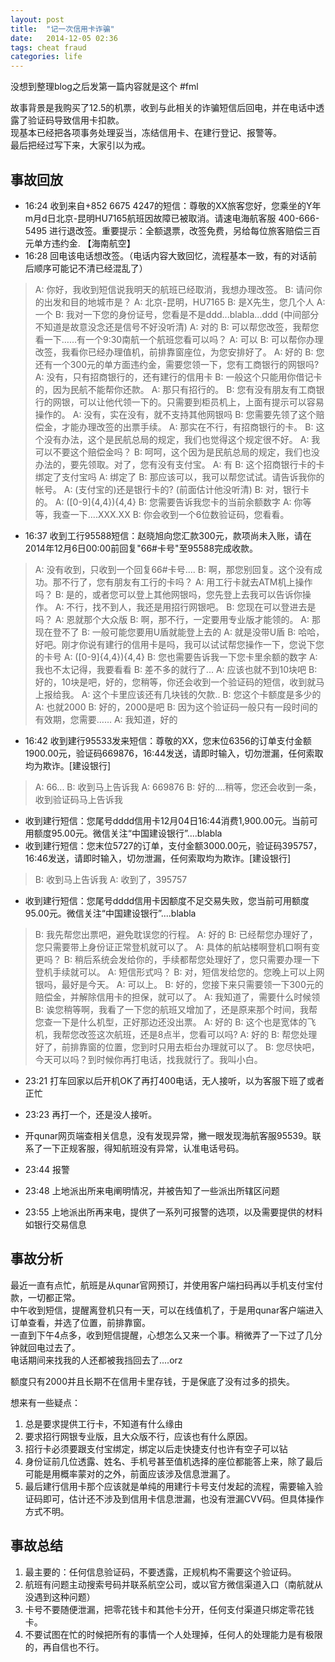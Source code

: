 ```yaml
---
layout: post
title:  "记一次信用卡诈骗"
date:   2014-12-05 02:36
tags: cheat fraud
categories: life
---
```


没想到整理blog之后发第一篇内容就是这个 #fml

故事背景是我购买了12.5的机票，收到与此相关的诈骗短信后回电，并在电话中透露了验证码导致信用卡扣款。  
现基本已经把各项事务处理妥当，冻结信用卡、在建行登记、报警等。  
最后把经过写下来，大家引以为戒。

事故回放
----------

* 16:24 收到来自+852 6675 4247的短信：尊敬的XX旅客您好，您乘坐的Y年m月d日北京-昆明HU7165航班因故障已被取消。请速电海航客服 400-666-5495 进行退改签。重要提示：全额退票，改签免费，另给每位旅客赔偿三百元单方违约金. 【海南航空】
* 16:28 回电该电话想改签。（电话内容大致回忆，流程基本一致，有的对话前后顺序可能记不清已经混乱了）

> A: 你好，我收到短信说我明天的航班已经取消，我想办理改签。
> B: 请问你的出发和目的地城市是？
> A: 北京-昆明，HU7165
> B: 是X先生，您几个人
> A: 一个
> B: 我对一下您的身份证号，您看是不是ddd...blabla...ddd (中间部分不知道是故意没念还是信号不好没听清)
> A: 对的
> B: 可以帮您改签，我帮您看一下……有一个9:30南航一个航班您看可以吗？
> A: 可以
> B: 可以帮你办理改签，我看你已经办理值机，前排靠窗座位，为您安排好了。
> A: 好的
> B: 您还有一个300元的单方面违约金，需要您领一下，您有工商银行的网银吗?
> A: 没有，只有招商银行的，还有建行的信用卡
> B: 一般这个只能用你借记卡的，因为民航不能帮你还款。
> A: 那只有招行的。
> B: 您有没有朋友有工商银行的网银，可以让他代领一下的。只需要到柜员机上，上面有提示可以容易操作的。
> A: 没有，实在没有，就不支持其他网银吗
> B: 您需要先领了这个赔偿金，才能办理改签的出票手续。
> A: 那实在不行，有招商银行的卡。
> B: 这个没有办法，这个是民航总局的规定，我们也觉得这个规定很不好。
> A: 我可以不要这个赔偿金吗？
> B: 呵呵，这个因为是民航总局的规定，我们也没办法的，要先领取。对了，您有没有支付宝。
> A: 有
> B: 这个招商银行卡的卡绑定了支付宝吗
> A: 绑定了
> B: 那应该可以，我可以帮您试试。请告诉我你的帐号。
> A: (支付宝的)还是银行卡的? (前面估计他没听清)
> B: 对，银行卡的。
> A: ([0-9]{4,4}){4,4}
> B: 您需要告诉我您卡的当前余额数字
> A: 你等等，我查一下....XXX.XX
> B: 你会收到一个6位数验证码，您看看。

* 16:37 收到工行95588短信：赵晓旭向您汇款300元，款项尚未入账，请在2014年12月6日00:00前回复"66#卡号"至95588完成收款。

> A: 没有收到，只收到一个回复66#卡号....
> B: 啊，那您别回复。这个没有成功。那不行了，您有朋友有工行的卡吗？
> A: 用工行卡就去ATM机上操作吗？
> B: 是的，或者您可以登上其他网银吗，您先登上去我可以告诉你操作。
> A: 不行，找不到人，我还是用招行网银吧。
> B: 您现在可以登进去是吗？
> A: 恩就那个大众版
> B: 啊，那不行，一定要用专业版才能领的。
> A: 那现在登不了
> B: 一般可能您要用U盾就能登上去的
> A: 就是没带U盾
> B: 哈哈，好吧。刚才你说有建行的信用卡是吗，我可以试试帮您操作一下，您说下您的卡号
> A: ([0-9]{4,4}){4,4}
> B: 您也需要告诉我一下您卡里余额的数字
> A: 我也不太记得，我要看看
> B: 差不多的就行了...
> A: 应该也就不到10块吧
> B: 好的，10块是吧，好的，您稍等，你还会收到一个验证码的短信，收到就马上报给我。
> A: 这个卡里应该还有几块钱的欠款..
> B: 您这个卡额度是多少的
> A: 也就2000
> B: 好的，2000是吧
> B: 因为这个验证码一般只有一段时间的有效期，您需要……
> A: 我知道，好的

* 16:42 收到建行95533发来短信：尊敬的XX，您末位6356的订单支付金额1900.00元，验证码669876，16:44发送，请即时输入，切勿泄漏，任何索取均为欺诈。[建设银行]

> A: 66...
> B: 收到马上告诉我
> A: 669876
> B: 好的....稍等，您还会收到一条，收到验证码马上告诉我

* 收到建行短信：您尾号dddd信用卡12月04日16:44消费1,900.00元。当前可用额度95.00元。微信关注“中国建设银行”....blabla
* 收到建行短信：您末位5727的订单，支付金额3000.00元，验证码395757，16:46发送，请即时输入，切勿泄漏，任何索取均为欺诈。[建设银行]

> B: 收到马上告诉我
> A: 收到了，395757

* 收到建行短信：您尾号dddd信用卡因额度不足交易失败，您当前可用额度95.00元。微信关注“中国建设银行”....blabla

> B: 我先帮您出票吧，避免耽误您的行程。
> A: 好的
> B: 已经帮您办理好了，您只需要带上身份证正常登机就可以了。
> A: 具体的航站楼啊登机口啊有变更吗？
> B: 稍后系统会发给你的，手续都帮您处理好了，您只需要办理一下登机手续就可以。
> A: 短信形式吗？
> B: 对，短信发给您的。您晚上可以上网银吗，最好是今天。
> A: 可以上。
> B: 好的，您接下来只需要领一下300元的赔偿金，并解除信用卡的担保，就可以了。
> A: 我知道了，需要什么时候领
> B: 诶您稍等啊，我看了一下您的航班又增加了，还是原来那个时间，我帮您查一下是什么机型，正好那边还没出票。
> A: 好的
> B: 这个也是宽体的飞机，我帮您改签这次航班，还是8点半，您看可以吗?
> A: 好的
> B: 帮您处理好了，前排靠窗的位置，您到时只用去柜台办理就可以了。
> B: 您尽快吧，今天可以吗？到时候你再打电话，找我就行了。我叫小白。

* 23:21 打车回家以后开机OK了再打400电话，无人接听，以为客服下班了或者正忙
* 23:23 再打一个，还是没人接听。

* 开qunar网页端查相关信息，没有发现异常，撇一眼发现海航客服95539。联系了一下正规客服，得知航班没有异常，认准电话号码。

* 23:44 报警
* 23:48 上地派出所来电阐明情况，并被告知了一些派出所辖区问题
* 23:55 上地派出所再来电，提供了一系列可报警的选项，以及需要提供的材料如银行交易信息

事故分析
------------

最近一直有点忙，航班是从qunar官网预订，并使用客户端扫码再以手机支付宝付款，一切都正常。  
中午收到短信，提醒离登机只有一天，可以在线值机了，于是用qunar客户端进入订单查看，并选了位置，前排靠窗。  
一直到下午4点多，收到短信提醒，心想怎么又来一个事。稍微弄了一下过了几分钟就回电过去了。  
电话期间来找我的人还都被我挡回去了....orz

额度只有2000并且长期不在信用卡里存钱，于是保底了没有过多的损失。

想来有一些疑点：
1. 总是要求提供工行卡，不知道有什么缘由
2. 要求招行网银专业版，且大众版不行，应该也有什么原因。
3. 招行卡必须要跟支付宝绑定，绑定以后走快捷支付也许有空子可以钻
4. 身份证前几位透露、姓名、手机号甚至值机选择的座位都能答上来，除了最后可能是用概率蒙对的之外，前面应该涉及信息泄漏了。
5. 最后建行信用卡那个应该就是单纯的用建行卡号支付发起的流程，需要输入验证码即可，估计还不涉及到信用卡信息泄漏，也没有泄漏CVV码。但具体操作方式不明。

事故总结
------------
1. 最主要的：任何信息验证码，不要透露，正规机构不需要这个验证码。
2. 航班有问题主动搜索号码并联系航空公司，或以官方微信渠道入口（南航就从没遇到这种问题）
3. 卡号不要随便泄漏，把零花钱卡和其他卡分开，任何支付渠道只绑定零花钱卡。
4. 不要试图在忙的时候把所有的事情一个人处理掉，任何人的处理能力是有极限的，再自信也不行。

